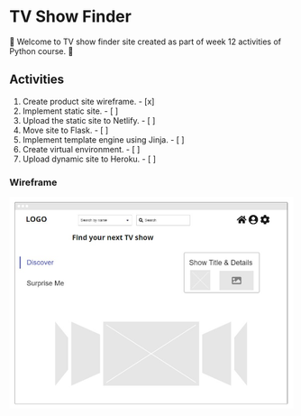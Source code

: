# TV Show Finder
👋 Welcome to TV show finder site created as part of week 12 activities of Python course. 🐍

## Activities
1. Create product site wireframe. - [x]
2. Implement static site. - [ ]
3. Upload the static site to Netlify. - [ ]
4. Move site to Flask. - [ ] 
5. Implement template engine using Jinja. - [ ]
6. Create virtual environment. - [ ]
7. Upload dynamic site to Heroku. - [ ]

### Wireframe
![wireframe](images/wireframe.jpg)